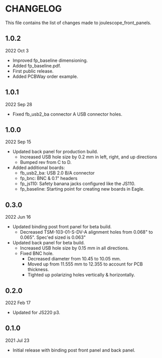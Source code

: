 
# CHANGELOG

This file contains the list of changes made to joulescope_front_panels.


## 1.0.2

2022 Oct 3

* Improved fp_baseline dimensioning.
* Added fp_baseline.pdf.
* First public release.
* Added PCBWay order example.


## 1.0.1

2022 Sep 28

* Fixed fb_usb2_ba connector A USB connector holes.


## 1.0.0

2022 Sep 15

* Updated back panel for production build.
  * Increased USB hole size by 0.2 mm in left, right, and up directions
  * Bumped rev from C to D.
* Added additional boards:
  * fb_usb2_ba: USB 2.0 B/A connector
  * fp_bnc: BNC & 0.1" headers
  * fp_js110: Safety banana jacks configured like the JS110.
  * fp_baseline: Starting point for creating new boards in Eagle.



## 0.3.0

2022 Jun 16

* Updated binding post front panel for beta build.
  * Decreased TSM-103-01-S-DV-A alignment holes from 0.068" to 0.065".
    Spec'ed sized is 0.063"
* Updated back panel for beta build.
  * Increased USB hole size by 0.15 mm in all directions.
  * Fixed BNC hole.
    * Decreased diameter from 10.45 to 10.05 mm.
    * Moved up from 11.555 mm to 12.355 to account for PCB thickness.
    * Tighted up polarizing holes vertically & horizontally.


## 0.2.0

2022 Feb 17

* Updated for JS220 p3.


## 0.1.0

2021 Jul 23

* Initial release with binding post front panel and back panel.
